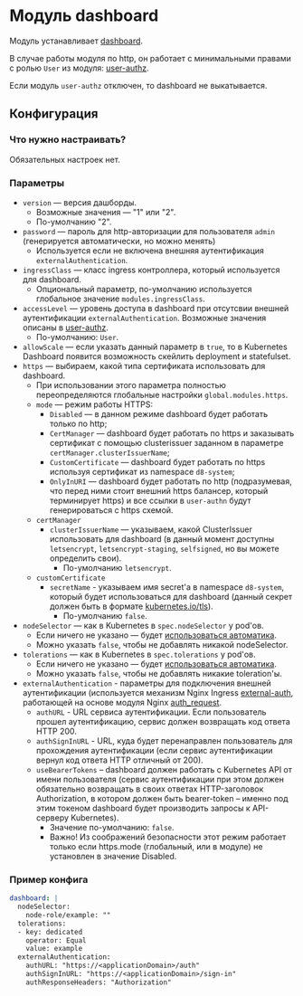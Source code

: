 Модуль dashboard
=======

Модуль устанавливает [dashboard](https://github.com/kubernetes/dashboard).

В случае работы модуля по http, он работает с минимальными правами с ролью `User` из модуля: [user-authz](../140-user-authz/README.md).

Если модуль `user-authz` отключен, то dashboard не выкатывается.

Конфигурация
------------

### Что нужно настраивать?
Обязательных настроек нет.

### Параметры
* `version` — версия дашборды.
    * Возможные значения — "1" или "2".
    * По-умолчанию "2".
* `password` — пароль для http-авторизации для пользователя `admin` (генерируется автоматически, но можно менять)
    * Используется если не включена внешняя аутентификация `externalAuthentication`.
* `ingressClass` — класс ingress контроллера, который используется для dashboard.
    * Опциональный параметр, по-умолчанию используется глобальное значение `modules.ingressClass`.
* `accessLevel` — уровень доступа в dashboard при отсутсвии внешней аутентификации `externalAuthentication`. Возможные значения описаны в [user-authz](../140-user-authz/README.md).
  * По-умолчанию: `User`.
* `allowScale` — если указать данный параметр в `true`, то в Kubernetes Dashboard появится возможность скейлить deployment и statefulset.
* `https` — выбираем, какой типа сертификата использовать для dashboard.
    * При использовании этого параметра полностью переопределяются глобальные настройки `global.modules.https`.
    * `mode` — режим работы HTTPS:
        * `Disabled` — в данном режиме dashboard будет работать только по http;
        * `CertManager` — dashboard будет работать по https и заказывать сертификат с помощью clusterissuer заданном в параметре `certManager.clusterIssuerName`;
        * `CustomCertificate` — dashboard будет работать по https используя сертификат из namespace `d8-system`;
        * `OnlyInURI` — dashboard будет работать по http (подразумевая, что перед ними стоит внешний https балансер, который терминирует https) и все ссылки в `user-authn` будут генерироваться с https схемой.
    * `certManager`
      * `clusterIssuerName` — указываем, какой ClusterIssuer использовать для dashboard (в данный момент доступны `letsencrypt`, `letsencrypt-staging`, `selfsigned`, но вы можете определить свои).
        * По-умолчанию `letsencrypt`.
    * `customCertificate`
      * `secretName` - указываем имя secret'а в namespace `d8-system`, который будет использоваться для dashboard (данный секрет должен быть в формате [kubernetes.io/tls](https://kubernetes.github.io/ingress-nginx/user-guide/tls/#tls-secrets)).
        * По-умолчанию `false`.
* `nodeSelector` — как в Kubernetes в `spec.nodeSelector` у pod'ов.
    * Если ничего не указано — будет [использоваться автоматика](/README.md#выделение-узлов-под-определенный-вид-нагрузки).
    * Можно указать `false`, чтобы не добавлять никакой nodeSelector.
* `tolerations` — как в Kubernetes в `spec.tolerations` у pod'ов.
    * Если ничего не указано — будет [использоваться автоматика](/README.md#выделение-узлов-под-определенный-вид-нагрузки).
    * Можно указать `false`, чтобы не добавлять никакие toleration'ы.
* `externalAuthentication` - параметры для подключения внешней аутентификации (используется механизм Nginx Ingress [external-auth](https://kubernetes.github.io/ingress-nginx/examples/auth/external-auth/), работающей на основе модуля Nginx [auth_request](http://nginx.org/en/docs/http/ngx_http_auth_request_module.html).
     * `authURL` - URL сервиса аутентификации. Если пользователь прошел аутентификацию, сервис должен возвращать код ответа HTTP 200.
     * `authSignInURL` - URL, куда будет перенаправлен пользователь для прохождения аутентификации (если сервис аутентификации вернул код ответа HTTP отличный от 200).
     * `useBearerTokens` – dashboard должен работать с Kubernetes API от имени пользователя (сервис аутентификации при этом должен обязательно возвращать в своих ответах HTTP-заголовок Authorization, в котором должен быть bearer-token – именно под этим токеном dashboard будет производить запросы к API-серверу Kubernetes).
         * Значение по-умолчанию: `false`.
         * Важно! Из соображений безопасности этот режим работает только если https.mode (глобальный, или в модуле) не установлен в значение Disabled.
### Пример конфига
```yaml
dashboard: |
  nodeSelector:
    node-role/example: ""
  tolerations:
  - key: dedicated
    operator: Equal
    value: example
  externalAuthentication:
    authURL: "https://<applicationDomain>/auth"
    authSignInURL: "https://<applicationDomain>/sign-in"
    authResponseHeaders: "Authorization"
```
